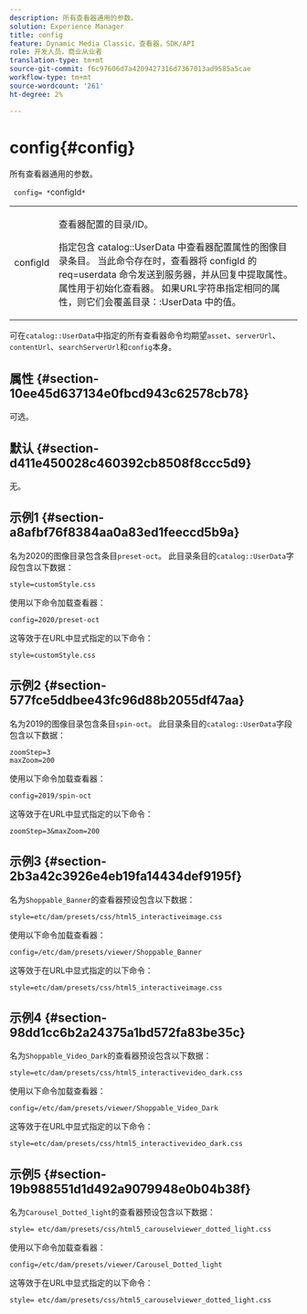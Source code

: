 ```yaml
---
description: 所有查看器通用的参数。
solution: Experience Manager
title: config
feature: Dynamic Media Classic，查看器，SDK/API
role: 开发人员，商业从业者
translation-type: tm+mt
source-git-commit: f6c97606d7a4209427316d7367013ad9585a5cae
workflow-type: tm+mt
source-wordcount: '261'
ht-degree: 2%

---
```



# config{#config}

所有查看器通用的参数。

` config= *`configId`*`

<table id="table_9B98C97485DD4DEB8A6ECBCE8DF6B886"> 
 <tbody> 
  <tr> 
   <td colname="col1"> <p> <span class="codeph"> <span class="varname"> configId  </span> </span> </p> </td> 
   <td colname="col2"> <p>查看器配置的目录/ID。 </p> <p> 指定包含<span class="codeph"> catalog::UserData </span>中查看器配置属性的图像目录条目。 当此命令存在时，查看器将<span class="codeph"> configId </span>的<span class="codeph"> req=userdata </span>命令发送到服务器，并从回复中提取属性。 属性用于初始化查看器。 如果URL字符串指定相同的属性，则它们会覆盖<span class="codeph">目录：:UserData </span>中的值。 </p> </td> 
  </tr> 
 </tbody> 
</table>

可在`catalog::UserData`中指定的所有查看器命令均期望`asset`、`serverUrl`、`contentUrl`、`searchServerUrl`和`config`本身。

## 属性 {#section-10ee45d637134e0fbcd943c62578cb78}

可选。

## 默认 {#section-d411e450028c460392cb8508f8ccc5d9}

无。

## 示例1 {#section-a8afbf76f8384aa0a83ed1feeccd5b9a}

名为2020的图像目录包含条目`preset-oct`。 此目录条目的`catalog::UserData`字段包含以下数据：

```
style=customStyle.css
```

使用以下命令加载查看器：

```
config=2020/preset-oct
```

这等效于在URL中显式指定的以下命令：

```
style=customStyle.css
```

## 示例2 {#section-577fce5ddbee43fc96d88b2055df47aa}

名为2019的图像目录包含条目`spin-oct`。 此目录条目的`catalog::UserData`字段包含以下数据：

```
zoomStep=3 
maxZoom=200
```

使用以下命令加载查看器：

```
config=2019/spin-oct
```

这等效于在URL中显式指定的以下命令：

```
zoomStep=3&maxZoom=200
```

## 示例3 {#section-2b3a42c3926e4eb19fa14434def9195f}

名为`Shoppable_Banner`的查看器预设包含以下数据：

```
style=etc/dam/presets/css/html5_interactiveimage.css
```

使用以下命令加载查看器：

```
config=/etc/dam/presets/viewer/Shoppable_Banner
```

这等效于在URL中显式指定的以下命令：

`style=etc/dam/presets/css/html5_interactiveimage.css`

## 示例4 {#section-98dd1cc6b2a24375a1bd572fa83be35c}

名为`Shoppable_Video_Dark`的查看器预设包含以下数据：

```
style=etc/dam/presets/css/html5_interactivevideo_dark.css
```

使用以下命令加载查看器：

```
config=/etc/dam/presets/viewer/Shoppable_Video_Dark
```

这等效于在URL中显式指定的以下命令：

```
style=etc/dam/presets/css/html5_interactivevideo_dark.css
```

## 示例5 {#section-19b988551d1d492a9079948e0b04b38f}

名为`Carousel_Dotted_light`的查看器预设包含以下数据：

```
style= etc/dam/presets/css/html5_carouselviewer_dotted_light.css
```

使用以下命令加载查看器：

```
config=/etc/dam/presets/viewer/Carousel_Dotted_light
```

这等效于在URL中显式指定的以下命令：

```
style= etc/dam/presets/css/html5_carouselviewer_dotted_light.css
```

